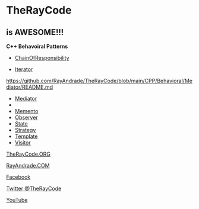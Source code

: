 # TheRayCode
## is AWESOME!!!

**C++ Behavoiral Patterns**

 * [ChainOfResponsibility](https://github.com/RayAndrade/TheRayCode/blob/main/CPP/Behavioral/ChainOfResponsibility/README.md)

* [Iterator](https://github.com/RayAndrade/TheRayCode/blob/main/CPP/Behavioral/Iterator/README.md)

https://github.com/RayAndrade/TheRayCode/blob/main/CPP/Behavioral/Mediator/README.md

 * [Mediator](https://github.com/RayAndrade/TheRayCode/blob/main/CPP/Behavioral/Mediator/README.md)
 * 
 * [Memento](https://github.com/RayAndrade/TheRayCode/blob/main/main/CPP/Behavoiral/Memento/README.md)
 * [Observer](https://github.com/RayAndrade/TheRayCode/blob/main/main/CPP/Behavoiral/Observer/README.md)
 * [State](https://github.com/RayAndrade/TheRayCode/blob/main/main/CPP/Behavoiral/State/README.md)
 * [Strategy](https://github.com/RayAndrade/TheRayCode/blob/main/main/CPP/Behavoiral/Strategy/README.md)
 * [Template](https://github.com/RayAndrade/TheRayCode/blob/main/main/CPP/Behavoiral/Template/README.md)
 * [Visitor](https://github.com/RayAndrade/TheRayCode/blob/main/main/CPP/Behavoiral/Visitor/README.md)


[TheRayCode.ORG](https://www.TheRayCode.org)

[RayAndrade.COM](https://www.RayAndrade.com)


[Facebook](https://www.facebook.com/TheRayCode/)

[Twitter @TheRayCode](https://www.twitter.com/TheRayCode/)

[YouTube](https://www.youtube.com/AndradeRay/)

